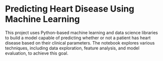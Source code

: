 # Predicting Heart Disease Using Machine Learning
This project uses Python-based machine learning and data science libraries to build a model capable of predicting whether or not a patient has heart disease based on their clinical parameters. The notebook explores various techniques, including data exploration, feature analysis, and model evaluation, to achieve this goal.

